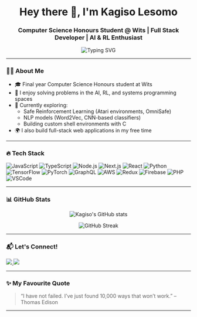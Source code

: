 <h1 align="center">Hey there 👋, I'm Kagiso Lesomo</h1>
<h3 align="center">Computer Science Honours Student @ Wits | Full Stack Developer | AI & RL Enthusiast</h3>

<p align="center">
  <img src="https://readme-typing-svg.demolab.com?font=Fira+Code&size=18&duration=2000&pause=1000&center=true&width=500&lines=Welcome+to+my+GitHub+profile!;Full+Stack+Developer+%7C+AI+%7C+RL+%7C+Systems;Always+building%2C+always+learning+%F0%9F%9A%80" alt="Typing SVG" />
</p>

---

### 👨‍💻 About Me

- 🎓 Final year Computer Science Honours student at Wits  
- 🧠 I enjoy solving problems in the AI, RL, and systems programming spaces  
- 🧪 Currently exploring:
  - Safe Reinforcement Learning (Atari environments, OmniSafe)
  - NLP models (Word2Vec, CNN-based classifiers)
  - Building custom shell environments with C  
- 🌍 I also build full-stack web applications in my free time

---

### 🔥 Tech Stack

![JavaScript](https://img.shields.io/badge/JavaScript-F7DF1E?style=for-the-badge&logo=javascript&logoColor=black)
![TypeScript](https://img.shields.io/badge/TypeScript-3178C6?style=for-the-badge&logo=typescript&logoColor=white)
![Node.js](https://img.shields.io/badge/Node.js-339933?style=for-the-badge&logo=nodedotjs&logoColor=white)
![Next.js](https://img.shields.io/badge/Next.js-000000?style=for-the-badge&logo=next.js&logoColor=white)
![React](https://img.shields.io/badge/React-61DAFB?style=for-the-badge&logo=react&logoColor=black)
![Python](https://img.shields.io/badge/Python-3776AB?style=for-the-badge&logo=python&logoColor=white)
![TensorFlow](https://img.shields.io/badge/TensorFlow-FF6F00?style=for-the-badge&logo=tensorflow&logoColor=white)
![PyTorch](https://img.shields.io/badge/PyTorch-EE4C2C?style=for-the-badge&logo=pytorch&logoColor=white)
![GraphQL](https://img.shields.io/badge/GraphQL-E10098?style=for-the-badge&logo=graphql&logoColor=white)
![AWS](https://img.shields.io/badge/AWS-232F3E?style=for-the-badge&logo=amazonaws&logoColor=white)
![Redux](https://img.shields.io/badge/Redux-764ABC?style=for-the-badge&logo=redux&logoColor=white)
![Firebase](https://img.shields.io/badge/Firebase-FFCA28?style=for-the-badge&logo=firebase&logoColor=black)
![PHP](https://img.shields.io/badge/PHP-777BB4?style=for-the-badge&logo=php&logoColor=white)
![VSCode](https://img.shields.io/badge/VSCode-007ACC?style=for-the-badge&logo=visualstudiocode&logoColor=white)

---

### 📊 GitHub Stats

<p align="center">
  <img src="https://github-readme-stats.vercel.app/api?username=KagisoLesomo&show_icons=true&theme=radical&hide_border=true" alt="Kagiso's GitHub stats"/>
</p>

<p align="center">
  <img src="https://github-readme-streak-stats.herokuapp.com?user=KagisoLesomo&theme=radical&hide_border=true" alt="GitHub Streak"/>
</p>

---

### 📬 Let's Connect!

<p>
  <a href="[https://www.linkedin.com/in/kagisolesomo](https://www.linkedin.com/in/kagiso-lesomo-253a31175/)" target="_blank">
    <img src="https://img.shields.io/badge/LinkedIn-Kagiso Lesomo-blue?style=flat&logo=linkedin">
  </a>
  <a href="mailto:lesomokagiso@gmail.com">
    <img src="https://img.shields.io/badge/Email-lesomokagiso%40gmail.com-red?style=flat&logo=gmail&logoColor=white">
  </a>
</p>

---

### ✨ My Favourite Quote

> “I have not failed. I’ve just found 10,000 ways that won’t work.” – Thomas Edison

---

<!-- Visit: https://github.com/KagisoLesomo -->
